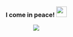 <h3 align="center">
  I come in peace!
  <img src="https://media.giphy.com/media/hvRJCLFzcasrR4ia7z/giphy.gif" width="28">
</h3>

<p align="center">
  <img src="https://readme-typing-svg.herokuapp.com?font=Ubuntu&color=%23FF8000&center=true&vCenter=true&lines=Toxic+Bitcoin+Maxi;5%2B+years+of+coding+experience;Always+learning+new+things)](https://git.io/typing-svg">
</p>
